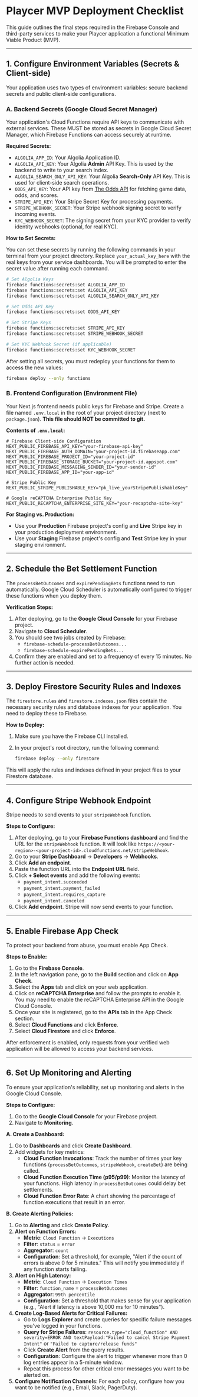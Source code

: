
# Playcer MVP Deployment Checklist

This guide outlines the final steps required in the Firebase Console and third-party services to make your Playcer application a functional Minimum Viable Product (MVP).

---

## 1. Configure Environment Variables (Secrets & Client-side)

Your application uses two types of environment variables: secure backend secrets and public client-side configurations.

### A. Backend Secrets (Google Cloud Secret Manager)

Your application's Cloud Functions require API keys to communicate with external services. These MUST be stored as secrets in Google Cloud Secret Manager, which Firebase Functions can access securely at runtime.

**Required Secrets:**

*   `ALGOLIA_APP_ID`: Your Algolia Application ID.
*   `ALGOLIA_API_KEY`: Your Algolia **Admin** API Key. This is used by the backend to write to your search index.
*   `ALGOLIA_SEARCH_ONLY_API_KEY`: Your Algolia **Search-Only** API Key. This is used for client-side search operations.
*   `ODDS_API_KEY`: Your API key from [The Odds API](https://the-odds-api.com/) for fetching game data, odds, and scores.
*   `STRIPE_API_KEY`: Your Stripe Secret Key for processing payments.
*   `STRIPE_WEBHOOK_SECRET`: Your Stripe webhook signing secret to verify incoming events.
*   `KYC_WEBHOOK_SECRET`: The signing secret from your KYC provider to verify identity webhooks (optional, for real KYC).

**How to Set Secrets:**

You can set these secrets by running the following commands in your terminal from your project directory. Replace `your_actual_key_here` with the real keys from your service dashboards. You will be prompted to enter the secret value after running each command.

```bash
# Set Algolia Keys
firebase functions:secrets:set ALGOLIA_APP_ID
firebase functions:secrets:set ALGOLIA_API_KEY
firebase functions:secrets:set ALGOLIA_SEARCH_ONLY_API_KEY

# Set Odds API Key
firebase functions:secrets:set ODDS_API_KEY

# Set Stripe Keys
firebase functions:secrets:set STRIPE_API_KEY
firebase functions:secrets:set STRIPE_WEBHOOK_SECRET

# Set KYC Webhook Secret (if applicable)
firebase functions:secrets:set KYC_WEBHOOK_SECRET
```

After setting all secrets, you must redeploy your functions for them to access the new values:

```bash
firebase deploy --only functions
```

### B. Frontend Configuration (Environment File)

Your Next.js frontend needs public keys for Firebase and Stripe. Create a file named `.env.local` in the root of your project directory (next to `package.json`). **This file should NOT be committed to git.**

**Contents of `.env.local`:**

```
# Firebase Client-side Configuration
NEXT_PUBLIC_FIREBASE_API_KEY="your-firebase-api-key"
NEXT_PUBLIC_FIREBASE_AUTH_DOMAIN="your-project-id.firebaseapp.com"
NEXT_PUBLIC_FIREBASE_PROJECT_ID="your-project-id"
NEXT_PUBLIC_FIREBASE_STORAGE_BUCKET="your-project-id.appspot.com"
NEXT_PUBLIC_FIREBASE_MESSAGING_SENDER_ID="your-sender-id"
NEXT_PUBLIC_FIREBASE_APP_ID="your-app-id"

# Stripe Public Key
NEXT_PUBLIC_STRIPE_PUBLISHABLE_KEY="pk_live_yourStripePublishableKey"

# Google reCAPTCHA Enterprise Public Key
NEXT_PUBLIC_RECAPTCHA_ENTERPRISE_SITE_KEY="your-recaptcha-site-key"
```

**For Staging vs. Production:**
*   Use your **Production** Firebase project's config and **Live** Stripe key in your production deployment environment.
*   Use your **Staging** Firebase project's config and **Test** Stripe key in your staging environment.

---

## 2. Schedule the Bet Settlement Function

The `processBetOutcomes` and `expirePendingBets` functions need to run automatically. Google Cloud Scheduler is automatically configured to trigger these functions when you deploy them.

**Verification Steps:**

1.  After deploying, go to the **Google Cloud Console** for your Firebase project.
2.  Navigate to **Cloud Scheduler**.
3.  You should see two jobs created by Firebase:
    *   `firebase-schedule-processBetOutcomes...`
    *   `firebase-schedule-expirePendingBets...`
4.  Confirm they are enabled and set to a frequency of every 15 minutes. No further action is needed.

---

## 3. Deploy Firestore Security Rules and Indexes

The `firestore.rules` and `firestore.indexes.json` files contain the necessary security rules and database indexes for your application. You need to deploy these to Firebase.

**How to Deploy:**

1.  Make sure you have the Firebase CLI installed.
2.  In your project's root directory, run the following command:

    ```bash
    firebase deploy --only firestore
    ```

This will apply the rules and indexes defined in your project files to your Firestore database.

---

## 4. Configure Stripe Webhook Endpoint

Stripe needs to send events to your `stripeWebhook` function.

**Steps to Configure:**

1.  After deploying, go to your **Firebase Functions dashboard** and find the URL for the `stripeWebhook` function. It will look like `https://<your-region>-<your-project-id>.cloudfunctions.net/stripeWebhook`.
2.  Go to your **Stripe Dashboard** -> **Developers** -> **Webhooks**.
3.  Click **Add an endpoint**.
4.  Paste the function URL into the **Endpoint URL** field.
5.  Click **+ Select events** and add the following events:
    *   `payment_intent.succeeded`
    *   `payment_intent.payment_failed`
    *   `payment_intent.requires_capture`
    *   `payment_intent.canceled`
6.  Click **Add endpoint**. Stripe will now send events to your function.

---

## 5. Enable Firebase App Check

To protect your backend from abuse, you must enable App Check.

**Steps to Enable:**

1.  Go to the **Firebase Console**.
2.  In the left navigation pane, go to the **Build** section and click on **App Check**.
3.  Select the **Apps** tab and click on your web application.
4.  Click on **reCAPTCHA Enterprise** and follow the prompts to enable it. You may need to enable the reCAPTCHA Enterprise API in the Google Cloud Console.
5.  Once your site is registered, go to the **APIs** tab in the App Check section.
6.  Select **Cloud Functions** and click **Enforce**.
7.  Select **Cloud Firestore** and click **Enforce**.

After enforcement is enabled, only requests from your verified web application will be allowed to access your backend services.

---

## 6. Set Up Monitoring and Alerting

To ensure your application's reliability, set up monitoring and alerts in the Google Cloud Console.

**Steps to Configure:**

1.  Go to the **Google Cloud Console** for your Firebase project.
2.  Navigate to **Monitoring**.

**A. Create a Dashboard:**

1.  Go to **Dashboards** and click **Create Dashboard**.
2.  Add widgets for key metrics:
    *   **Cloud Function Invocations**: Track the number of times your key functions (`processBetOutcomes`, `stripeWebhook`, `createBet`) are being called.
    *   **Cloud Function Execution Time (p95/p99)**: Monitor the latency of your functions. High latency in `processBetOutcomes` could delay bet settlements.
    *   **Cloud Function Error Rate**: A chart showing the percentage of function executions that result in an error.

**B. Create Alerting Policies:**

1.  Go to **Alerting** and click **Create Policy**.
2.  **Alert on Function Errors:**
    *   **Metric**: `Cloud Function` -> `Executions`
    *   **Filter**: `status` = `error`
    *   **Aggregator**: `count`
    *   **Configuration**: Set a threshold, for example, "Alert if the count of errors is above 0 for 5 minutes." This will notify you immediately if any function starts failing.
3.  **Alert on High Latency:**
    *   **Metric**: `Cloud Function` -> `Execution Times`
    *   **Filter**: `function_name` = `processBetOutcomes`
    *   **Aggregator**: `99th percentile`
    *   **Configuration**: Set a threshold that makes sense for your application (e.g., "Alert if latency is above 10,000 ms for 10 minutes").
4.  **Create Log-Based Alerts for Critical Failures:**
    *   Go to **Logs Explorer** and create queries for specific failure messages you've logged in your functions.
    *   **Query for Stripe Failures**: `resource.type="cloud_function" AND severity=ERROR AND textPayload:"Failed to cancel Stripe Payment Intent"` or `"Failed to capture/release funds"`
    *   Click **Create Alert** from the query results.
    *   **Configuration**: Configure the alert to trigger whenever more than 0 log entries appear in a 5-minute window.
    *   Repeat this process for other critical error messages you want to be alerted on.
5.  **Configure Notification Channels**: For each policy, configure how you want to be notified (e.g., Email, Slack, PagerDuty).

